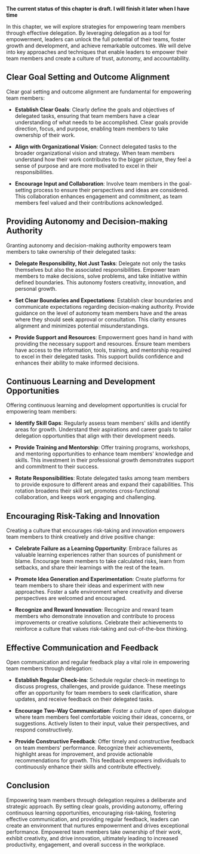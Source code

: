 **The current status of this chapter is draft. I will finish it later when I have time**

In this chapter, we will explore strategies for empowering team members through effective delegation. By leveraging delegation as a tool for empowerment, leaders can unlock the full potential of their teams, foster growth and development, and achieve remarkable outcomes. We will delve into key approaches and techniques that enable leaders to empower their team members and create a culture of trust, autonomy, and accountability.

Clear Goal Setting and Outcome Alignment
----------------------------------------

Clear goal setting and outcome alignment are fundamental for empowering team members:

* **Establish Clear Goals**: Clearly define the goals and objectives of delegated tasks, ensuring that team members have a clear understanding of what needs to be accomplished. Clear goals provide direction, focus, and purpose, enabling team members to take ownership of their work.

* **Align with Organizational Vision**: Connect delegated tasks to the broader organizational vision and strategy. When team members understand how their work contributes to the bigger picture, they feel a sense of purpose and are more motivated to excel in their responsibilities.

* **Encourage Input and Collaboration**: Involve team members in the goal-setting process to ensure their perspectives and ideas are considered. This collaboration enhances engagement and commitment, as team members feel valued and their contributions acknowledged.

Providing Autonomy and Decision-making Authority
------------------------------------------------

Granting autonomy and decision-making authority empowers team members to take ownership of their delegated tasks:

* **Delegate Responsibility, Not Just Tasks**: Delegate not only the tasks themselves but also the associated responsibilities. Empower team members to make decisions, solve problems, and take initiative within defined boundaries. This autonomy fosters creativity, innovation, and personal growth.

* **Set Clear Boundaries and Expectations**: Establish clear boundaries and communicate expectations regarding decision-making authority. Provide guidance on the level of autonomy team members have and the areas where they should seek approval or consultation. This clarity ensures alignment and minimizes potential misunderstandings.

* **Provide Support and Resources**: Empowerment goes hand in hand with providing the necessary support and resources. Ensure team members have access to the information, tools, training, and mentorship required to excel in their delegated tasks. This support builds confidence and enhances their ability to make informed decisions.

Continuous Learning and Development Opportunities
-------------------------------------------------

Offering continuous learning and development opportunities is crucial for empowering team members:

* **Identify Skill Gaps**: Regularly assess team members' skills and identify areas for growth. Understand their aspirations and career goals to tailor delegation opportunities that align with their development needs.

* **Provide Training and Mentorship**: Offer training programs, workshops, and mentoring opportunities to enhance team members' knowledge and skills. This investment in their professional growth demonstrates support and commitment to their success.

* **Rotate Responsibilities**: Rotate delegated tasks among team members to provide exposure to different areas and expand their capabilities. This rotation broadens their skill set, promotes cross-functional collaboration, and keeps work engaging and challenging.

Encouraging Risk-Taking and Innovation
--------------------------------------

Creating a culture that encourages risk-taking and innovation empowers team members to think creatively and drive positive change:

* **Celebrate Failure as a Learning Opportunity**: Embrace failures as valuable learning experiences rather than sources of punishment or blame. Encourage team members to take calculated risks, learn from setbacks, and share their learnings with the rest of the team.

* **Promote Idea Generation and Experimentation**: Create platforms for team members to share their ideas and experiment with new approaches. Foster a safe environment where creativity and diverse perspectives are welcomed and encouraged.

* **Recognize and Reward Innovation**: Recognize and reward team members who demonstrate innovation and contribute to process improvements or creative solutions. Celebrate their achievements to reinforce a culture that values risk-taking and out-of-the-box thinking.

Effective Communication and Feedback
------------------------------------

Open communication and regular feedback play a vital role in empowering team members through delegation:

* **Establish Regular Check-ins**: Schedule regular check-in meetings to discuss progress, challenges, and provide guidance. These meetings offer an opportunity for team members to seek clarification, share updates, and receive feedback on their delegated tasks.

* **Encourage Two-Way Communication**: Foster a culture of open dialogue where team members feel comfortable voicing their ideas, concerns, or suggestions. Actively listen to their input, value their perspectives, and respond constructively.

* **Provide Constructive Feedback**: Offer timely and constructive feedback on team members' performance. Recognize their achievements, highlight areas for improvement, and provide actionable recommendations for growth. This feedback empowers individuals to continuously enhance their skills and contribute effectively.

Conclusion
----------

Empowering team members through delegation requires a deliberate and strategic approach. By setting clear goals, providing autonomy, offering continuous learning opportunities, encouraging risk-taking, fostering effective communication, and providing regular feedback, leaders can create an environment that nurtures empowerment and drives exceptional performance. Empowered team members take ownership of their work, exhibit creativity, and drive innovation, ultimately leading to increased productivity, engagement, and overall success in the workplace.
